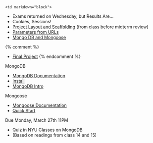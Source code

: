 	<td markdown="block">

* Exams returned on Wednesday, but Results Are...
* Cookies, Sessions!
* [Project Layout and Scaffolding](slides/11/scaffolding.html) (from class before midterm review)
* [Parameters from URLs](slides/14/params.html)
* [Mongo DB  and Mongoose](slides/14/mongo.html)

{% comment %}
* [Final Project](final-project.html)
{% endcomment %}

</td>
	<td markdown="block">

MongoDB

* [MongoDB Documentation](http://docs.mongodb.org/manual/)
* [Install](http://docs.mongodb.org/manual/installation/)
* [MongoDB Intro](https://docs.mongodb.com/manual/introduction/)

Mongoose

* [Mongoose Documentation](http://mongoosejs.com/)
* [Quick Start](http://mongoosejs.com/docs/index.html)

</td>
	<td markdown="block">

Due Monday, March 27th 11PM

* Quiz in NYU Classes on MongoDB 
* (Based on readings from class 14 and 15)

</td>

